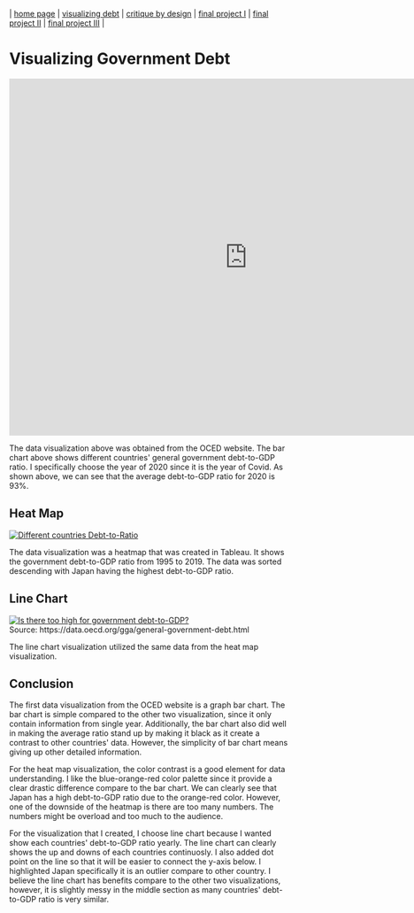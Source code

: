 | [home page](https://nilong96.github.io/portfolio/) | [visualizing debt](visualizing-government-debt) | [critique by design](critique-by-design) | [final project I](final-project-part-one) | [final project II](final-project-part-two) | [final project III](final-project-part-three) |

# Visualizing Government Debt
<iframe src="https://data.oecd.org/chart/7kmy" width="860" height="645" style="border: 0" mozallowfullscreen="true" webkitallowfullscreen="true" allowfullscreen="true"><a href="https://data.oecd.org/chart/7kmy" target="_blank">OECD Chart: General government debt, Total, % of GDP, Annual, 2020</a></iframe>

The data visualization above was obtained from the OCED website. The bar chart above shows different countries' general government debt-to-GDP ratio. I specifically choose the year of 2020 since it is the year of Covid. As shown above, we can see that the average debt-to-GDP ratio for 2020 is 93%. 

## Heat Map
<div class='tableauPlaceholder' id='viz1706499054261' style='position: relative'><noscript><a href='#'><img alt='Different countries Debt-to-Ratio ' src='https:&#47;&#47;public.tableau.com&#47;static&#47;images&#47;Vi&#47;VisualizingGovDebt&#47;DifferentcountriesDebt-to-Ratio&#47;1_rss.png' style='border: none' /></a></noscript><object class='tableauViz'  style='display:none;'><param name='host_url' value='https%3A%2F%2Fpublic.tableau.com%2F' /> <param name='embed_code_version' value='3' /> <param name='site_root' value='' /><param name='name' value='VisualizingGovDebt&#47;DifferentcountriesDebt-to-Ratio' /><param name='tabs' value='no' /><param name='toolbar' value='yes' /><param name='static_image' value='https:&#47;&#47;public.tableau.com&#47;static&#47;images&#47;Vi&#47;VisualizingGovDebt&#47;DifferentcountriesDebt-to-Ratio&#47;1.png' /> <param name='animate_transition' value='yes' /><param name='display_static_image' value='yes' /><param name='display_spinner' value='yes' /><param name='display_overlay' value='yes' /><param name='display_count' value='yes' /><param name='language' value='en-US' /><param name='filter' value='publish=yes' /></object></div>                
<script type='text/javascript'>                    
  var divElement = document.getElementById('viz1706499054261');                    
  var vizElement = divElement.getElementsByTagName('object')[0];                    
  vizElement.style.width='100%';vizElement.style.height=(divElement.offsetWidth*0.75)+'px';                    
  var scriptElement = document.createElement('script');scriptElement.src = 'https://public.tableau.com/javascripts/api/viz_v1.js';                    vizElement.parentNode.insertBefore(scriptElement, vizElement);                
</script>

The data visualization was a heatmap that was created in Tableau. It shows the government debt-to-GDP ratio from 1995 to 2019. The data was sorted descending with Japan having the highest debt-to-GDP ratio.


## Line Chart
<div class='tableauPlaceholder' id='viz1706588849501' style='position: relative'><noscript><a href='#'><img alt='Is there too high for government debt-to-GDP? ' src='https:&#47;&#47;public.tableau.com&#47;static&#47;images&#47;Vi&#47;VisualizingGovDebt2&#47;Visualization2&#47;1_rss.png' style='border: none' /></a></noscript><object class='tableauViz'  style='display:none;'><param name='host_url' value='https%3A%2F%2Fpublic.tableau.com%2F' /> <param name='embed_code_version' value='3' /> <param name='site_root' value='' /><param name='name' value='VisualizingGovDebt2&#47;Visualization2' /><param name='tabs' value='no' /><param name='toolbar' value='yes' /><param name='static_image' value='https:&#47;&#47;public.tableau.com&#47;static&#47;images&#47;Vi&#47;VisualizingGovDebt2&#47;Visualization2&#47;1.png' /> <param name='animate_transition' value='yes' /><param name='display_static_image' value='yes' /><param name='display_spinner' value='yes' /><param name='display_overlay' value='yes' /><param name='display_count' value='yes' /><param name='language' value='en-US' /><param name='filter' value='publish=yes' /></object></div>                
<script type='text/javascript'>                    
  var divElement = document.getElementById('viz1706588849501');                    
  var vizElement = divElement.getElementsByTagName('object')[0];                    
  vizElement.style.width='100%';vizElement.style.height=(divElement.offsetWidth*0.75)+'px';                    
  var scriptElement = document.createElement('script');                    
  scriptElement.src = 'https://public.tableau.com/javascripts/api/viz_v1.js';                  
  vizElement.parentNode.insertBefore(scriptElement, vizElement);                
</script>
Source: https://data.oecd.org/gga/general-government-debt.html

The line chart visualization utilized the same data from the heat map visualization. 

## Conclusion
The first data visualization from the OCED website is a graph bar chart. The bar chart is simple compared to the other two visualization, since it only contain information from single year. Additionally, the bar chart also did well in making the average ratio stand up by making it black as it create a contrast to other countries' data. However, the simplicity of bar chart means giving up other detailed information. 

For the heat map visualization, the color contrast is a good element for data understanding. I like the blue-orange-red color palette since it provide a clear drastic difference compare to the bar chart. We can clearly see that Japan has a high debt-to-GDP ratio due to the orange-red color. However, one of the downside of the heatmap is there are too many numbers. The numbers might be overload and too much to the audience.

For the visualization that I created, I choose line chart because I wanted show each countries' debt-to-GDP ratio yearly. The line chart can clearly shows the up and downs of each countries continuosly. I also added dot point on the line so that it will be easier to connect the y-axis below. I highlighted Japan specifically it is an outlier compare to other country. I believe the line chart has benefits compare to the other two visualizations, however, it is slightly messy in the middle section as many countries' debt-to-GDP ratio is very similar.

